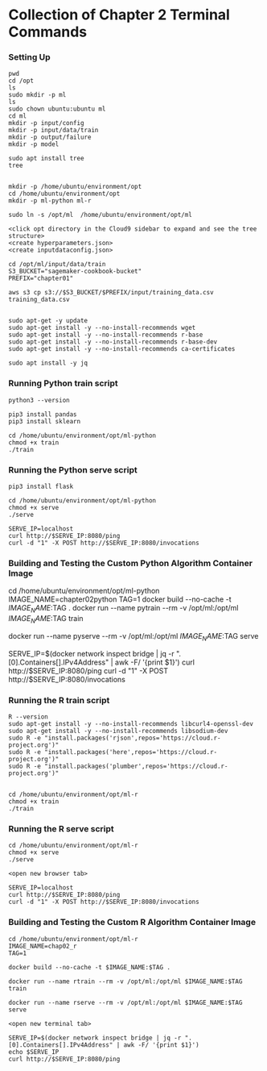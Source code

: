 # Collection of Chapter 2 Terminal Commands

### Setting Up

```
pwd
cd /opt
ls
sudo mkdir -p ml
ls
sudo chown ubuntu:ubuntu ml
cd ml
mkdir -p input/config
mkdir -p input/data/train
mkdir -p output/failure
mkdir -p model

sudo apt install tree
tree


mkdir -p /home/ubuntu/environment/opt
cd /home/ubuntu/environment/opt
mkdir -p ml-python ml-r

sudo ln -s /opt/ml  /home/ubuntu/environment/opt/ml

<click opt directory in the Cloud9 sidebar to expand and see the tree structure>
<create hyperparameters.json>
<create inputdataconfig.json>

cd /opt/ml/input/data/train
S3_BUCKET="sagemaker-cookbook-bucket"
PREFIX="chapter01"

aws s3 cp s3://$S3_BUCKET/$PREFIX/input/training_data.csv training_data.csv


sudo apt-get -y update
sudo apt-get install -y --no-install-recommends wget
sudo apt-get install -y --no-install-recommends r-base
sudo apt-get install -y --no-install-recommends r-base-dev
sudo apt-get install -y --no-install-recommends ca-certificates

sudo apt install -y jq
```

### Running Python train script

```
python3 --version
    
pip3 install pandas
pip3 install sklearn

cd /home/ubuntu/environment/opt/ml-python
chmod +x train
./train

```

### Running the Python serve script

```
pip3 install flask

cd /home/ubuntu/environment/opt/ml-python
chmod +x serve
./serve

SERVE_IP=localhost
curl http://$SERVE_IP:8080/ping
curl -d "1" -X POST http://$SERVE_IP:8080/invocations
```

### Building and Testing the Custom Python Algorithm Container Image

cd /home/ubuntu/environment/opt/ml-python
IMAGE_NAME=chapter02python
TAG=1
docker build --no-cache -t $IMAGE_NAME:$TAG .
docker run --name pytrain --rm -v /opt/ml:/opt/ml $IMAGE_NAME:$TAG train

docker run --name pyserve --rm -v /opt/ml:/opt/ml $IMAGE_NAME:$TAG serve

<open new terminal tab>
SERVE_IP=$(docker network inspect bridge | jq -r ".[0].Containers[].IPv4Address" | awk -F/ '{print $1}')
curl http://$SERVE_IP:8080/ping
curl -d "1" -X POST http://$SERVE_IP:8080/invocations


### Running the R train script

```
R --version
sudo apt-get install -y --no-install-recommends libcurl4-openssl-dev
sudo apt-get install -y --no-install-recommends libsodium-dev
sudo R -e "install.packages('rjson',repos='https://cloud.r-project.org')"
sudo R -e "install.packages('here',repos='https://cloud.r-project.org')"
sudo R -e "install.packages('plumber',repos='https://cloud.r-project.org')"


cd /home/ubuntu/environment/opt/ml-r
chmod +x train
./train
```

### Running the R serve script

```
cd /home/ubuntu/environment/opt/ml-r
chmod +x serve
./serve

<open new browser tab>

SERVE_IP=localhost
curl http://$SERVE_IP:8080/ping
curl -d "1" -X POST http://$SERVE_IP:8080/invocations
```

### Building and Testing the Custom R Algorithm Container Image

```
cd /home/ubuntu/environment/opt/ml-r
IMAGE_NAME=chap02_r
TAG=1

docker build --no-cache -t $IMAGE_NAME:$TAG .

docker run --name rtrain --rm -v /opt/ml:/opt/ml $IMAGE_NAME:$TAG train

docker run --name rserve --rm -v /opt/ml:/opt/ml $IMAGE_NAME:$TAG serve

<open new terminal tab>

SERVE_IP=$(docker network inspect bridge | jq -r ".[0].Containers[].IPv4Address" | awk -F/ '{print $1}')
echo $SERVE_IP
curl http://$SERVE_IP:8080/ping
```